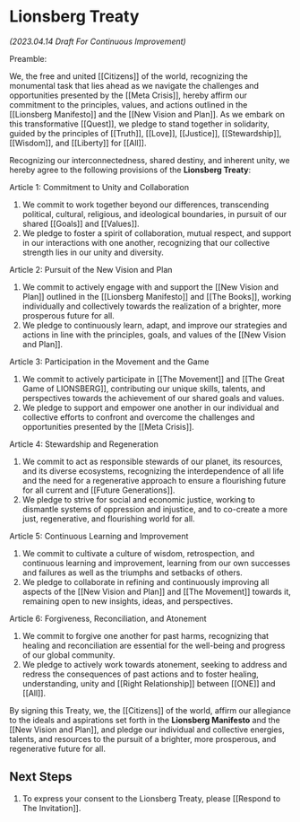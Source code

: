 # Lionsberg Treaty

_(2023.04.14 Draft For Continuous Improvement)_

Preamble:

We, the free and united [[Citizens]] of the world, recognizing the monumental task that lies ahead as we navigate the challenges and opportunities presented by the [[Meta Crisis]], hereby affirm our commitment to the principles, values, and actions outlined in the [[Lionsberg Manifesto]] and the [[New Vision and Plan]]. As we embark on this transformative [[Quest]], we pledge to stand together in solidarity, guided by the principles of [[Truth]], [[Love]], [[Justice]], [[Stewardship]], [[Wisdom]], and [[Liberty]] for [[All]].

Recognizing our interconnectedness, shared destiny, and inherent unity, we hereby agree to the following provisions of the **Lionsberg Treaty**:

Article 1: Commitment to Unity and Collaboration

1.  We commit to work together beyond our differences, transcending political, cultural, religious, and ideological boundaries, in pursuit of our shared [[Goals]] and [[Values]].
2.  We pledge to foster a spirit of collaboration, mutual respect, and support in our interactions with one another, recognizing that our collective strength lies in our unity and diversity.

Article 2: Pursuit of the New Vision and Plan

1.  We commit to actively engage with and support the [[New Vision and Plan]] outlined in the [[Lionsberg Manifesto]] and [[The Books]], working individually and collectively towards the realization of a brighter, more prosperous future for all.
2.  We pledge to continuously learn, adapt, and improve our strategies and actions in line with the principles, goals, and values of the [[New Vision and Plan]].

Article 3: Participation in the Movement and the Game

1.  We commit to actively participate in [[The Movement]] and [[The Great Game of LIONSBERG]], contributing our unique skills, talents, and perspectives towards the achievement of our shared goals and values.
2.  We pledge to support and empower one another in our individual and collective efforts to confront and overcome the challenges and opportunities presented by the [[Meta Crisis]].

Article 4: Stewardship and Regeneration

1.  We commit to act as responsible stewards of our planet, its resources, and its diverse ecosystems, recognizing the interdependence of all life and the need for a regenerative approach to ensure a flourishing future for all current and [[Future Generations]].
2.  We pledge to strive for social and economic justice, working to dismantle systems of oppression and injustice, and to co-create a more just, regenerative, and flourishing world for all.

Article 5: Continuous Learning and Improvement

1.  We commit to cultivate a culture of wisdom, retrospection, and continuous learning and improvement, learning from our own successes and failures as well as the triumphs and setbacks of others.
2.  We pledge to collaborate in refining and continuously improving all aspects of the [[New Vision and Plan]] and [[The Movement]] towards it, remaining open to new insights, ideas, and perspectives.

Article 6: Forgiveness, Reconciliation, and Atonement

1.  We commit to forgive one another for past harms, recognizing that healing and reconciliation are essential for the well-being and progress of our global community.
2.  We pledge to actively work towards atonement, seeking to address and redress the consequences of past actions and to foster healing, understanding, unity and [[Right Relationship]] between [[ONE]] and [[All]]. 

By signing this Treaty, we, the [[Citizens]] of the world, affirm our allegiance to the ideals and aspirations set forth in the **Lionsberg Manifesto** and the [[New Vision and Plan]], and pledge our individual and collective energies, talents, and resources to the pursuit of a brighter, more prosperous, and regenerative future for all.

## Next Steps

1.  To express your consent to the Lionsberg Treaty, please [[Respond to The Invitation]].